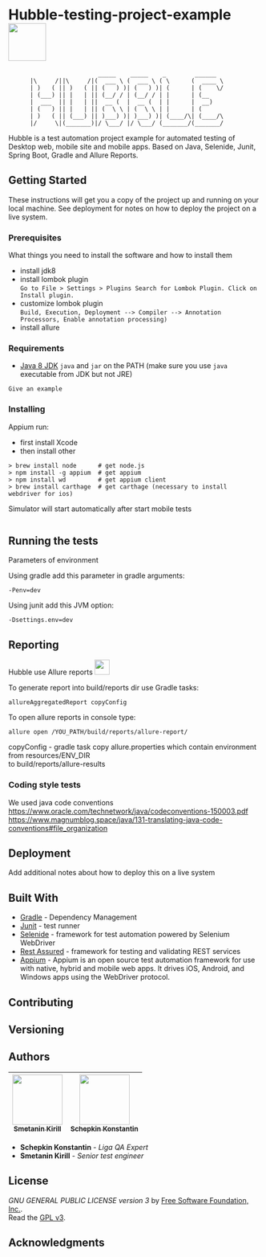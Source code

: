 # Hubble-testing-project-example <img src="http://icons.iconarchive.com/icons/carlosjj/google-jfk/128/hubble-icon.png" width="75px;"/> <br>
                             _____    _____    _        ______
          |\     /||\     /|(  ___ \ (  ___ \ ( \      (  ____ \ 
          | )   ( || )   ( || (   ) )| (   ) )| (      | (    \/
          | (___) || |   | || (__/ / | (__/ / | |      | (__    
          |  ___  || |   | ||  __ (  |  __ (  | |      |  __)   
          | (   ) || |   | || (  \ \ | (  \ \ | |      | (      
          | )   ( || (___) || )___) )| )___) )| (____/\| (____/\
          |/     \|(_______)|/ \___/ |/ \___/ (_______/(_______/

Hubble is a test automation project example for automated testing of Desktop web, mobile site and mobile apps. Based on Java, Selenide, Junit, Spring Boot, Gradle and Allure Reports.

## Getting Started

These instructions will get you a copy of the project up and running on your local machine. See deployment for notes on how to deploy the project on a live system.

### Prerequisites

What things you need to install the software and how to install them

* install jdk8
* install lombok plugin <br>
 ```Go to File > Settings > Plugins Search for Lombok Plugin. Click on Install plugin.```
* customize lombok plugin <br>
```Build, Execution, Deployment --> Compiler --> Annotation Processors, Enable annotation processing)```
* install allure 

### Requirements

* [Java 8 JDK](http://www.oracle.com/technetwork/java/javase/downloads/index.html)
 `java` and `jar` on the PATH (make sure you use `java` executable from JDK but not JRE)

```
Give an example
```

### Installing

Appium run: <br/>
* first install Xcode
* then install other 
```
> brew install node      # get node.js
> npm install -g appium  # get appium
> npm install wd         # get appium client
> brew install carthage  # get carthage (necessary to install webdriver for ios)
```
Simulator will start automatically after start mobile tests


```

```



## Running the tests

Parameters of environment <br /> 

Using gradle add this parameter in gradle arguments:

```
-Penv=dev
```
Using junit add this JVM option:

```
-Dsettings.env=dev
```
## Reporting
Hubble use Allure reports     <img src="https://avatars.githubusercontent.com/u/5879127?v=3" width="30px;"/>

To generate report into  build/reports  dir use Gradle tasks:
```
allureAggregatedReport copyConfig
```
To open allure reports in console type:
```
allure open /YOU_PATH/build/reports/allure-report/
```

copyConfig - gradle task copy allure.properties which contain environment from resources/ENV_DIR <br /> 
to build/reports/allure-results

### Сoding style tests

We used java code conventions <br /> 
https://www.oracle.com/technetwork/java/codeconventions-150003.pdf
https://www.magnumblog.space/java/131-translating-java-code-conventions#file_organization


## Deployment

Add additional notes about how to deploy this on a live system

## Built With

* [Gradle](https://gradle.org) - Dependency Management
* [Junit](https://junit.org/junit5) - test runner
* [Selenide](https://selenide.org) - framework for test automation powered by Selenium WebDriver
* [Rest Assured](http://rest-assured.io) - framework for testing and validating REST services 
* [Appium](https://http://appium.io) - Appium is an open source test automation framework for use with native, hybrid and mobile web apps. 
                                       It drives iOS, Android, and Windows apps using the WebDriver protocol.

## Contributing


## Versioning



## Authors

<!-- ALL-CONTRIBUTORS-LIST:START - Do not remove or modify this section -->
<!-- prettier-ignore -->
| [<img src="https://i.ibb.co/6wdHTH7/2018-11-18-21-56-15.png" width="100px;"/><br/><sub><b>Smetanin Kirill</b></sub>](https://github.com/Rocksod)<br />         | [<img src="https://i.ibb.co/nQdjjx8/photo-2017-04-04-18-45-16.jpg" width="100px;"/><br /><sub><b>Schepkin Konstantin</b></sub>](https://gitlab.com/konstantin.schepkin)<br /> | 
| :-----------------------------------------------------------------------------------------------------------------------------------------------------------------: | :------------------------------------------------------------------------------------------------------------: |
<!-- ALL-CONTRIBUTORS-LIST:END -->

* **Schepkin Konstantin** - *Liga QA Expert* 
* **Smetanin Kirill** - *Senior test engineer* 


## License
*GNU GENERAL PUBLIC LICENSE version 3* by [Free Software Foundation, Inc.](http://fsf.org/).  <br>
Read the [GPL v3](http://www.gnu.org/licenses/).


## Acknowledgments



